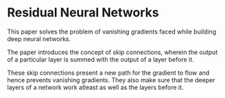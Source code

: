 # Residual Neural Networks
This paper solves the problem of vanishing gradients faced while building deep neural networks. 

The paper introduces the concept of skip connections, wherein the output of a particular layer is summed with the output of a layer before it. 

These skip connections present a new path for the gradient to flow and hence prevents vanishing gradients. They also make sure that the deeper layers of a network work atleast as well as the layers before it.